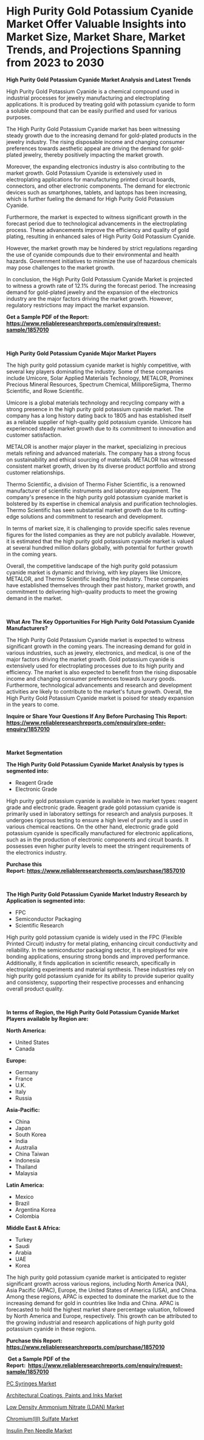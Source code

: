 <p><h1>High Purity Gold Potassium Cyanide Market Offer Valuable Insights into Market Size, Market Share, Market Trends, and Projections Spanning from 2023 to 2030</h1></p><p><strong>High Purity Gold Potassium Cyanide Market Analysis and Latest Trends</strong></p>
<p><p>High Purity Gold Potassium Cyanide is a chemical compound used in industrial processes for jewelry manufacturing and electroplating applications. It is produced by treating gold with potassium cyanide to form a soluble compound that can be easily purified and used for various purposes.</p><p>The High Purity Gold Potassium Cyanide market has been witnessing steady growth due to the increasing demand for gold-plated products in the jewelry industry. The rising disposable income and changing consumer preferences towards aesthetic appeal are driving the demand for gold-plated jewelry, thereby positively impacting the market growth.</p><p>Moreover, the expanding electronics industry is also contributing to the market growth. Gold Potassium Cyanide is extensively used in electroplating applications for manufacturing printed circuit boards, connectors, and other electronic components. The demand for electronic devices such as smartphones, tablets, and laptops has been increasing, which is further fueling the demand for High Purity Gold Potassium Cyanide.</p><p>Furthermore, the market is expected to witness significant growth in the forecast period due to technological advancements in the electroplating process. These advancements improve the efficiency and quality of gold plating, resulting in enhanced sales of High Purity Gold Potassium Cyanide.</p><p>However, the market growth may be hindered by strict regulations regarding the use of cyanide compounds due to their environmental and health hazards. Government initiatives to minimize the use of hazardous chemicals may pose challenges to the market growth.</p><p>In conclusion, the High Purity Gold Potassium Cyanide Market is projected to witness a growth rate of 12.1% during the forecast period. The increasing demand for gold-plated jewelry and the expansion of the electronics industry are the major factors driving the market growth. However, regulatory restrictions may impact the market expansion.</p></p>
<p><strong>Get a Sample PDF of the Report:&nbsp; <a href="https://www.reliableresearchreports.com/enquiry/request-sample/1857010">https://www.reliableresearchreports.com/enquiry/request-sample/1857010</a></strong></p>
<p>&nbsp;</p>
<p><strong>High Purity Gold Potassium Cyanide Major Market Players</strong></p>
<p><p>The high purity gold potassium cyanide market is highly competitive, with several key players dominating the industry. Some of these companies include Umicore, Solar Applied Materials Technology, METALOR, Prominex Precious Mineral Resources, Spectrum Chemical, MilliporeSigma, Thermo Scientific, and Rowe Scientific.</p><p>Umicore is a global materials technology and recycling company with a strong presence in the high purity gold potassium cyanide market. The company has a long history dating back to 1805 and has established itself as a reliable supplier of high-quality gold potassium cyanide. Umicore has experienced steady market growth due to its commitment to innovation and customer satisfaction.</p><p>METALOR is another major player in the market, specializing in precious metals refining and advanced materials. The company has a strong focus on sustainability and ethical sourcing of materials. METALOR has witnessed consistent market growth, driven by its diverse product portfolio and strong customer relationships.</p><p>Thermo Scientific, a division of Thermo Fisher Scientific, is a renowned manufacturer of scientific instruments and laboratory equipment. The company's presence in the high purity gold potassium cyanide market is bolstered by its expertise in chemical analysis and purification technologies. Thermo Scientific has seen substantial market growth due to its cutting-edge solutions and commitment to research and development.</p><p>In terms of market size, it is challenging to provide specific sales revenue figures for the listed companies as they are not publicly available. However, it is estimated that the high purity gold potassium cyanide market is valued at several hundred million dollars globally, with potential for further growth in the coming years.</p><p>Overall, the competitive landscape of the high purity gold potassium cyanide market is dynamic and thriving, with key players like Umicore, METALOR, and Thermo Scientific leading the industry. These companies have established themselves through their past history, market growth, and commitment to delivering high-quality products to meet the growing demand in the market.</p></p>
<p>&nbsp;</p>
<p><strong>What Are The Key Opportunities For High Purity Gold Potassium Cyanide Manufacturers?</strong></p>
<p><p>The High Purity Gold Potassium Cyanide market is expected to witness significant growth in the coming years. The increasing demand for gold in various industries, such as jewelry, electronics, and medical, is one of the major factors driving the market growth. Gold potassium cyanide is extensively used for electroplating processes due to its high purity and efficiency. The market is also expected to benefit from the rising disposable income and changing consumer preferences towards luxury goods. Furthermore, technological advancements and research and development activities are likely to contribute to the market's future growth. Overall, the High Purity Gold Potassium Cyanide market is poised for steady expansion in the years to come.</p></p>
<p><strong>Inquire or Share Your Questions If Any Before Purchasing This Report: <a href="https://www.reliableresearchreports.com/enquiry/pre-order-enquiry/1857010">https://www.reliableresearchreports.com/enquiry/pre-order-enquiry/1857010</a></strong></p>
<p>&nbsp;</p>
<p><strong>Market Segmentation</strong></p>
<p><strong>The High Purity Gold Potassium Cyanide Market Analysis by types is segmented into:</strong></p>
<p><ul><li>Reagent Grade</li><li>Electronic Grade</li></ul></p>
<p><p>High purity gold potassium cyanide is available in two market types: reagent grade and electronic grade. Reagent grade gold potassium cyanide is primarily used in laboratory settings for research and analysis purposes. It undergoes rigorous testing to ensure a high level of purity and is used in various chemical reactions. On the other hand, electronic grade gold potassium cyanide is specifically manufactured for electronic applications, such as in the production of electronic components and circuit boards. It possesses even higher purity levels to meet the stringent requirements of the electronics industry.</p></p>
<p><strong>Purchase this Report:&nbsp;<a href="https://www.reliableresearchreports.com/purchase/1857010">https://www.reliableresearchreports.com/purchase/1857010</a></strong></p>
<p>&nbsp;</p>
<p><strong>The High Purity Gold Potassium Cyanide Market Industry Research by Application is segmented into:</strong></p>
<p><ul><li>FPC</li><li>Semiconductor Packaging</li><li>Scientific Research</li></ul></p>
<p><p>High purity gold potassium cyanide is widely used in the FPC (Flexible Printed Circuit) industry for metal plating, enhancing circuit conductivity and reliability. In the semiconductor packaging sector, it is employed for wire bonding applications, ensuring strong bonds and improved performance. Additionally, it finds application in scientific research, specifically in electroplating experiments and material synthesis. These industries rely on high purity gold potassium cyanide for its ability to provide superior quality and consistency, supporting their respective processes and enhancing overall product quality.</p></p>
<p>&nbsp;</p>
<p><strong>In terms of Region, the High Purity Gold Potassium Cyanide Market Players available by Region are:</strong></p>
<p>
    <p> <strong> North America: </strong>
        <ul>
            <li>United States</li>
            <li>Canada</li>
        </ul>
        </p> 
    <p> <strong> Europe: </strong>
        <ul>
            <li>Germany</li>
            <li>France</li>
            <li>U.K.</li>
            <li>Italy</li>
            <li>Russia</li>
        </ul>
        </p> 
    <p> <strong> Asia-Pacific: </strong>
        <ul>
            <li>China</li>
            <li>Japan</li>
            <li>South Korea</li>
            <li>India</li>
            <li>Australia</li>
            <li>China Taiwan</li>
            <li>Indonesia</li>
            <li>Thailand</li>
            <li>Malaysia</li>
        </ul>
        </p> 
    <p> <strong> Latin America: </strong>
        <ul>
            <li>Mexico</li>
            <li>Brazil</li>
            <li>Argentina Korea</li>
            <li>Colombia</li>
        </ul>
        </p> 
    <p> <strong> Middle East & Africa: </strong>
        <ul>
            <li>Turkey</li>
            <li>Saudi</li>
            <li>Arabia</li>
            <li>UAE</li>
            <li>Korea</li>
        </ul>
    </p>
    </p>
<p><p>The high purity gold potassium cyanide market is anticipated to register significant growth across various regions, including North America (NA), Asia Pacific (APAC), Europe, the United States of America (USA), and China. Among these regions, APAC is expected to dominate the market due to the increasing demand for gold in countries like India and China. APAC is forecasted to hold the highest market share percentage valuation, followed by North America and Europe, respectively. This growth can be attributed to the growing industrial and research applications of high purity gold potassium cyanide in these regions.</p></p>
<p><strong>Purchase this Report: <a href="https://www.reliableresearchreports.com/purchase/1857010">https://www.reliableresearchreports.com/purchase/1857010</a></strong></p>
<p>&nbsp;<strong>Get a Sample PDF of the Report:&nbsp;&nbsp;<a href="https://www.reliableresearchreports.com/enquiry/request-sample/1857010">https://www.reliableresearchreports.com/enquiry/request-sample/1857010</a></strong></p>
<p><strong></strong></p>
<p><p><a href="https://medium.com/@robinsinghrp23/analyzing-pc-syringes-market-global-industry-perspective-and-forecast-2023-to-2030-5499f2e8074d">PC Syringes Market</a></p><p><a href="https://www.linkedin.com/pulse/architectural-coatings-paints-inks-market-challenges-opportunities-2omde/">Architectural Coatings, Paints and Inks Market</a></p><p><a href="https://www.linkedin.com/pulse/low-density-ammonium-nitrate-ldan-market-size-growth-forecast-lhume/">Low Density Ammonium Nitrate (LDAN) Market</a></p><p><a href="https://www.linkedin.com/pulse/chromiumiii-sulfate-market-share-amp-new-trends-analysis-report-qv86e/">Chromium(III) Sulfate Market</a></p><p><a href="https://medium.com/@sureshrainarp23/decoding-insulin-pen-needle-market-metrics-market-share-trends-and-growth-patterns-c35467e08665">Insulin Pen Needle Market</a></p></p>